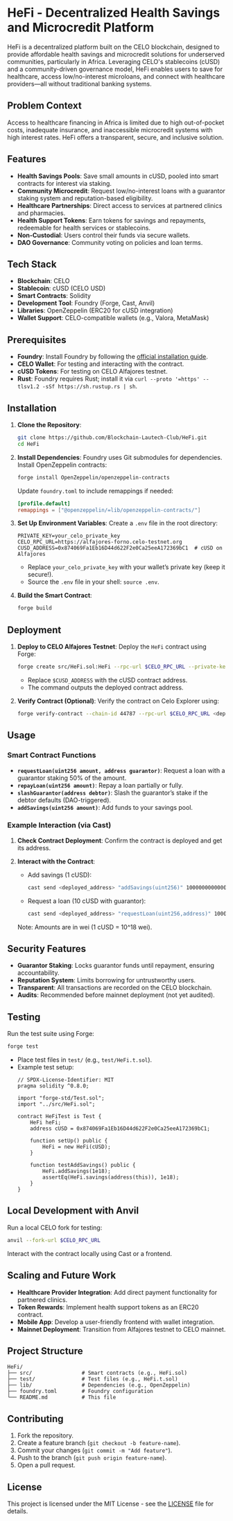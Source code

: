 # HeFi - Decentralized Health Savings and Microcredit Platform

HeFi is a decentralized platform built on the CELO blockchain, designed to provide affordable health savings and microcredit solutions for underserved communities, particularly in Africa. Leveraging CELO's stablecoins (cUSD) and a community-driven governance model, HeFi enables users to save for healthcare, access low/no-interest microloans, and connect with healthcare providers—all without traditional banking systems.

## Problem Context
Access to healthcare financing in Africa is limited due to high out-of-pocket costs, inadequate insurance, and inaccessible microcredit systems with high interest rates. HeFi offers a transparent, secure, and inclusive solution.

## Features
- **Health Savings Pools**: Save small amounts in cUSD, pooled into smart contracts for interest via staking.
- **Community Microcredit**: Request low/no-interest loans with a guarantor staking system and reputation-based eligibility.
- **Healthcare Partnerships**: Direct access to services at partnered clinics and pharmacies.
- **Health Support Tokens**: Earn tokens for savings and repayments, redeemable for health services or stablecoins.
- **Non-Custodial**: Users control their funds via secure wallets.
- **DAO Governance**: Community voting on policies and loan terms.

## Tech Stack
- **Blockchain**: CELO
- **Stablecoin**: cUSD (CELO USD)
- **Smart Contracts**: Solidity
- **Development Tool**: Foundry (Forge, Cast, Anvil)
- **Libraries**: OpenZeppelin (ERC20 for cUSD integration)
- **Wallet Support**: CELO-compatible wallets (e.g., Valora, MetaMask)

## Prerequisites
- **Foundry**: Install Foundry by following the [official installation guide](https://getfoundry.sh/).
- **CELO Wallet**: For testing and interacting with the contract.
- **cUSD Tokens**: For testing on CELO Alfajores testnet.
- **Rust**: Foundry requires Rust; install it via `curl --proto '=https' --tlsv1.2 -sSf https://sh.rustup.rs | sh`.

## Installation
1. **Clone the Repository**:
   ```bash
   git clone https://github.com/Blockchain-Lautech-Club/HeFi.git
   cd HeFi
   ```

2. **Install Dependencies**:
   Foundry uses Git submodules for dependencies. Install OpenZeppelin contracts:
   ```bash
   forge install OpenZeppelin/openzeppelin-contracts
   ```
   Update `foundry.toml` to include remappings if needed:
   ```toml
   [profile.default]
   remappings = ["@openzeppelin/=lib/openzeppelin-contracts/"]
   ```

3. **Set Up Environment Variables**:
   Create a `.env` file in the root directory:
   ```
   PRIVATE_KEY=your_celo_private_key
   CELO_RPC_URL=https://alfajores-forno.celo-testnet.org
   CUSD_ADDRESS=0x874069Fa1Eb16D44d622F2e0Ca25eeA172369bC1  # cUSD on Alfajores
   ```
   - Replace `your_celo_private_key` with your wallet’s private key (keep it secure!).
   - Source the `.env` file in your shell: `source .env`.

4. **Build the Smart Contract**:
   ```bash
   forge build
   ```

## Deployment
1. **Deploy to CELO Alfajores Testnet**:
   Deploy the `HeFi` contract using Forge:
   ```bash
   forge create src/HeFi.sol:HeFi --rpc-url $CELO_RPC_URL --private-key $PRIVATE_KEY --constructor-args $CUSD_ADDRESS
   ```
   - Replace `$CUSD_ADDRESS` with the cUSD contract address.
   - The command outputs the deployed contract address.

2. **Verify Contract (Optional)**:
   Verify the contract on Celo Explorer using:
   ```bash
   forge verify-contract --chain-id 44787 --rpc-url $CELO_RPC_URL <deployed_address> src/HeFi.sol:HeFi
   ```

## Usage
### Smart Contract Functions
- **`requestLoan(uint256 amount, address guarantor)`**: Request a loan with a guarantor staking 50% of the amount.
- **`repayLoan(uint256 amount)`**: Repay a loan partially or fully.
- **`slashGuarantor(address debtor)`**: Slash the guarantor’s stake if the debtor defaults (DAO-triggered).
- **`addSavings(uint256 amount)`**: Add funds to your savings pool.

### Example Interaction (via Cast)
1. **Check Contract Deployment**:
   Confirm the contract is deployed and get its address.

2. **Interact with the Contract**:
   - Add savings (1 cUSD):
     ```bash
     cast send <deployed_address> "addSavings(uint256)" 1000000000000000000 --rpc-url $CELO_RPC_URL --private-key $PRIVATE_KEY
     ```
   - Request a loan (10 cUSD with guarantor):
     ```bash
     cast send <deployed_address> "requestLoan(uint256,address)" 10000000000000000000 <guarantor_address> --rpc-url $CELO_RPC_URL --private-key $PRIVATE_KEY
     ```

   Note: Amounts are in wei (1 cUSD = 10^18 wei).

## Security Features
- **Guarantor Staking**: Locks guarantor funds until repayment, ensuring accountability.
- **Reputation System**: Limits borrowing for untrustworthy users.
- **Transparent**: All transactions are recorded on the CELO blockchain.
- **Audits**: Recommended before mainnet deployment (not yet audited).

## Testing
Run the test suite using Forge:
```bash
forge test
```
- Place test files in `test/` (e.g., `test/HeFi.t.sol`).
- Example test setup:
  ```solidity
  // SPDX-License-Identifier: MIT
  pragma solidity ^0.8.0;

  import "forge-std/Test.sol";
  import "../src/HeFi.sol";

  contract HeFiTest is Test {
      HeFi heFi;
      address cUSD = 0x874069Fa1Eb16D44d622F2e0Ca25eeA172369bC1;

      function setUp() public {
          HeFi = new HeFi(cUSD);
      }

      function testAddSavings() public {
          HeFi.addSavings(1e18);
          assertEq(HeFi.savings(address(this)), 1e18);
      }
  }
  ```

## Local Development with Anvil
Run a local CELO fork for testing:
```bash
anvil --fork-url $CELO_RPC_URL
```
Interact with the contract locally using Cast or a frontend.

## Scaling and Future Work
- **Healthcare Provider Integration**: Add direct payment functionality for partnered clinics.
- **Token Rewards**: Implement health support tokens as an ERC20 contract.
- **Mobile App**: Develop a user-friendly frontend with wallet integration.
- **Mainnet Deployment**: Transition from Alfajores testnet to CELO mainnet.

## Project Structure
```
HeFi/
├── src/                # Smart contracts (e.g., HeFi.sol)
├── test/               # Test files (e.g., HeFi.t.sol)
├── lib/                # Dependencies (e.g., OpenZeppelin)
├── foundry.toml        # Foundry configuration
└── README.md           # This file
```

## Contributing
1. Fork the repository.
2. Create a feature branch (`git checkout -b feature-name`).
3. Commit your changes (`git commit -m "Add feature"`).
4. Push to the branch (`git push origin feature-name`).
5. Open a pull request.

## License
This project is licensed under the MIT License - see the [LICENSE](LICENSE) file for details.
